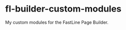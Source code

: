 fl-builder-custom-modules
=========================

My custom modules for the FastLine Page Builder.
